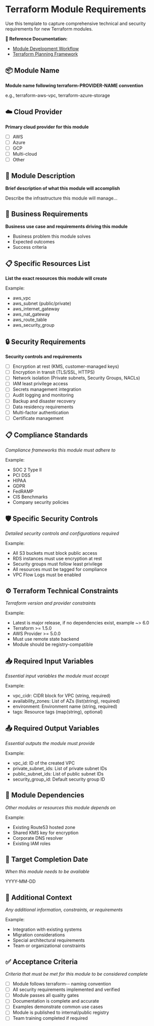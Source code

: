 # Terraform Module Requirements

Use this template to capture comprehensive technical and security requirements for new Terraform modules.

**📖 Reference Documentation:**

- [Module Development Workflow](/.claude/commands/tf-module-create-new-from-template.md)
- [Terraform Planning Framework](/.claude/CLAUDE.md)

## 📦 Module Name

**Module name following terraform-PROVIDER-NAME convention**

e.g., terraform-aws-vpc, terraform-azure-storage

## ☁️ Cloud Provider

**Primary cloud provider for this module**

- [ ] AWS
- [ ] Azure
- [ ] GCP
- [ ] Multi-cloud
- [ ] Other

## 📝 Module Description

**Brief description of what this module will accomplish**

Describe the infrastructure this module will manage...

## 🎯 Business Requirements

**Business use case and requirements driving this module**

- Business problem this module solves
- Expected outcomes
- Success criteria

## 📋 Specific Resources List

**List the exact resources this module will create**

Example:

- aws_vpc
- aws_subnet (public/private)
- aws_internet_gateway
- aws_nat_gateway
- aws_route_table
- aws_security_group

## 🔒 Security Requirements

**Security controls and requirements**

- [ ] Encryption at rest (KMS, customer-managed keys)
- [ ] Encryption in transit (TLS/SSL, HTTPS)
- [ ] Network isolation (Private subnets, Security Groups, NACLs)
- [ ] IAM least privilege access
- [ ] Secrets management integration
- [ ] Audit logging and monitoring
- [ ] Backup and disaster recovery
- [ ] Data residency requirements
- [ ] Multi-factor authentication
- [ ] Certificate management

## 📋 Compliance Standards
*Compliance frameworks this module must adhere to*

Example:
- SOC 2 Type II
- PCI DSS
- HIPAA
- GDPR
- FedRAMP
- CIS Benchmarks
- Company security policies

## 🛡️ Specific Security Controls
*Detailed security controls and configurations required*

Example:
- All S3 buckets must block public access
- RDS instances must use encryption at rest
- Security groups must follow least privilege
- All resources must be tagged for compliance
- VPC Flow Logs must be enabled

## ⚙️ Terraform Technical Constraints
*Terraform version and provider constraints*

Example:
- Latest is major release, if no dependencies exist, example ~> 6.0
- Terraform >= 1.5.0
- AWS Provider >= 5.0.0
- Must use remote state backend
- Module should be registry-compatible

## 📥 Required Input Variables
*Essential input variables the module must accept*

Example:
- vpc_cidr: CIDR block for VPC (string, required)
- availability_zones: List of AZs (list(string), required)
- environment: Environment name (string, required)
- tags: Resource tags (map(string), optional)

## 📤 Required Output Variables
*Essential outputs the module must provide*

Example:
- vpc_id: ID of the created VPC
- private_subnet_ids: List of private subnet IDs
- public_subnet_ids: List of public subnet IDs
- security_group_id: Default security group ID

## 🔗 Module Dependencies
*Other modules or resources this module depends on*

Example:
- Existing Route53 hosted zone
- Shared KMS key for encryption
- Corporate DNS resolver
- Existing IAM roles

## 📅 Target Completion Date
*When this module needs to be available*

YYYY-MM-DD

## 📄 Additional Context
*Any additional information, constraints, or requirements*

Example:
- Integration with existing systems
- Migration considerations
- Special architectural requirements
- Team or organizational constraints

## ✅ Acceptance Criteria
*Criteria that must be met for this module to be considered complete*

- [ ] Module follows terraform-<PROVIDER>-<NAME> naming convention
- [ ] All security requirements implemented and verified
- [ ] Module passes all quality gates
- [ ] Documentation is complete and accurate
- [ ] Examples demonstrate common use cases
- [ ] Module is published to internal/public registry
- [ ] Team training completed if required
